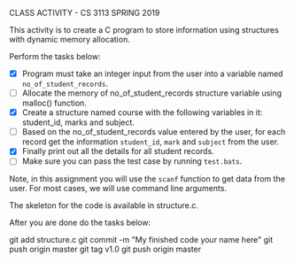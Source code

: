 CLASS ACTIVITY - CS 3113 SPRING 2019

This activity is to create a C program to store information using structures with dynamic memory allocation.

Perform the tasks below:

- [x] Program must take an integer input from the user into a variable named `no_of_student_records`.
- [ ] Allocate the memory of no_of_student_records structure variable using malloc() function.
- [x] Create a structure named course with the following variables in it: student_id, marks and subject.
- [ ] Based on the no_of_student_records value entered by the user, for each record get the information `student_id`, `mark` and `subject` from the user.
- [x] Finally print out all the details for all student records.
- [ ] Make sure you can pass the test case by running `test.bats`.

Note, in this assignment you will use the `scanf` function to get data from the user.
For most cases, we will use command line arguments.

The skeleton for the code is available in structure.c.

After you are done do the tasks below:

git add structure.c
git commit -m "My finished code your name here"
git push origin master
git tag v1.0
git push origin master
